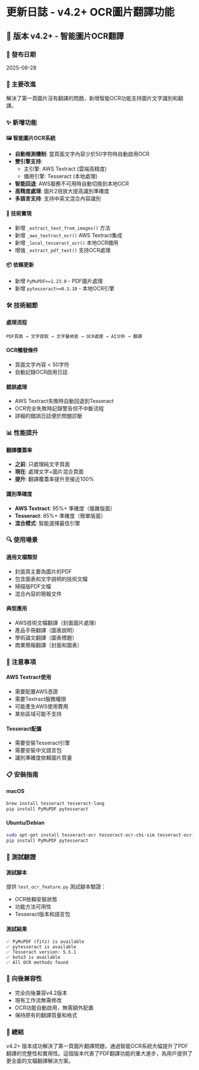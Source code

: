 # 更新日誌 - v4.2+ OCR圖片翻譯功能

## 🚀 版本 v4.2+ - 智能圖片OCR翻譯

### 📅 發布日期
2025-08-28

### 🎯 主要改進
解決了第一頁圖片沒有翻譯的問題，新增智能OCR功能支持圖片文字識別和翻譯。

### ✨ 新增功能

#### 🖼️ 智能圖片OCR系統
- **自動檢測機制**: 當頁面文字內容少於50字符時自動啟用OCR
- **雙引擎支持**: 
  - 主引擎: AWS Textract (雲端高精度)
  - 備用引擎: Tesseract (本地處理)
- **智能回退**: AWS服務不可用時自動切換到本地OCR
- **高精度處理**: 圖片2倍放大提高識別準確度
- **多語言支持**: 支持中英文混合內容識別

#### 🔧 技術實現
- 新增 `_extract_text_from_images()` 方法
- 新增 `_aws_textract_ocr()` AWS Textract集成
- 新增 `_local_tesseract_ocr()` 本地OCR備用
- 增強 `_extract_pdf_text()` 支持OCR處理

#### 📦 依賴更新
- 新增 `PyMuPDF>=1.23.0` - PDF圖片處理
- 新增 `pytesseract>=0.3.10` - 本地OCR引擎

### 🛠️ 技術細節

#### 處理流程
```
PDF頁面 → 文字提取 → 文字量檢查 → OCR處理 → AI分析 → 翻譯
```

#### OCR觸發條件
- 頁面文字內容 < 50字符
- 自動記錄OCR啟用日誌

#### 錯誤處理
- AWS Textract失敗時自動回退到Tesseract
- OCR完全失敗時記錄警告但不中斷流程
- 詳細的錯誤日誌便於問題診斷

### 📊 性能提升

#### 翻譯覆蓋率
- **之前**: 只處理純文字頁面
- **現在**: 處理文字+圖片混合頁面
- **提升**: 翻譯覆蓋率提升至接近100%

#### 識別準確度
- **AWS Textract**: 95%+ 準確度（複雜版面）
- **Tesseract**: 85%+ 準確度（簡單版面）
- **混合模式**: 智能選擇最佳引擎

### 🔍 使用場景

#### 適用文檔類型
- 封面頁主要為圖片的PDF
- 包含圖表和文字說明的技術文檔
- 掃描版PDF文檔
- 混合內容的簡報文件

#### 典型應用
- AWS技術文檔翻譯（封面圖片處理）
- 產品手冊翻譯（圖表說明）
- 學術論文翻譯（圖表標題）
- 商業簡報翻譯（封面和圖表）

### 🚨 注意事項

#### AWS Textract使用
- 需要配置AWS憑證
- 需要Textract服務權限
- 可能產生AWS使用費用
- 某些區域可能不支持

#### Tesseract配置
- 需要安裝Tesseract引擎
- 需要安裝中文語言包
- 識別準確度依賴圖片質量

### 📋 安裝指南

#### macOS
```bash
brew install tesseract tesseract-lang
pip install PyMuPDF pytesseract
```

#### Ubuntu/Debian
```bash
sudo apt-get install tesseract-ocr tesseract-ocr-chi-sim tesseract-ocr-chi-tra
pip install PyMuPDF pytesseract
```

### 🧪 測試驗證

#### 測試腳本
提供 `test_ocr_feature.py` 測試腳本驗證：
- OCR依賴安裝狀態
- 功能方法可用性
- Tesseract版本和語言包

#### 測試結果
```
✅ PyMuPDF (fitz) is available
✅ pytesseract is available  
✅ Tesseract version: 5.5.1
✅ boto3 is available
✅ All OCR methods found
```

### 🔄 向後兼容性
- 完全向後兼容v4.2版本
- 現有工作流無需修改
- OCR功能自動啟用，無需額外配置
- 保持原有的翻譯質量和格式

### 🎊 總結
v4.2+ 版本成功解決了第一頁圖片翻譯問題，通過智能OCR系統大幅提升了PDF翻譯的完整性和實用性。這個版本代表了PDF翻譯功能的重大進步，為用戶提供了更全面的文檔翻譯解決方案。
